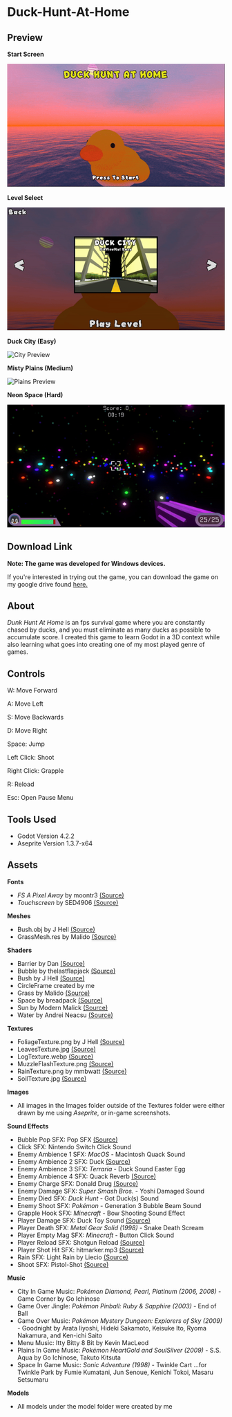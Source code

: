 # Duck-Hunt-At-Home

## Preview

**Start Screen**

![Main Menu Preview](Preview/MenuPreview.gif)

**Level Select**

![Level Select Preview](Preview/LevelSelectPreview.gif)

**Duck City (Easy)**

![City Preview](Preview/CityPreview.gif)

**Misty Plains (Medium)**

![Plains Preview](Preview/PlainsPreview.gif)

**Neon Space (Hard)**

![Space Preview](Preview/SpacePreview.gif)


## Download Link
**Note: The game was developed for Windows devices.**

If you're interested in trying out the game, you can download the game on my google drive found [here.](https://drive.google.com/drive/folders/1vU743ztD9bp60dmozVNLUnb5N9uOsH7m?usp=sharing)

## About
*Dunk Hunt At Home* is an fps survival game where you are constantly chased by ducks, and you must eliminate as many ducks as possible to accumulate score. I created this game to learn Godot in a 3D context while also learning what goes into creating one of my most played genre of games.

## Controls
W: Move Forward

A: Move Left

S: Move Backwards

D: Move Right

Space: Jump

Left Click: Shoot

Right Click: Grapple

R: Reload

Esc: Open Pause Menu

## Tools Used
- Godot Version 4.2.2
- Aseprite Version 1.3.7-x64

## Assets

**Fonts**
- *FS A Pixel Away* by moontr3 [(Source)](https://fontesk.com/fs-a-pixel-away-font/)
- *Touchscreen* by SED4906 [(Source)](https://fontesk.com/touchscreen-font/)

**Meshes**
- Bush.obj by J Hell [(Source)](https://github.com/h3lly3r/Stylized-tee-shader-solutions)
- GrassMesh.res by Malido [(Source)](https://github.com/Malidos/Grass-Shader-Example)

**Shaders**
- Barrier by Dan [(Source)](https://godotshaders.com/shader/energy-shield-with-impact-effect/)
- Bubble by thelastflapjack [(Source)](https://godotshaders.com/shader/distortion-bubble/)
- Bush by J Hell [(Source)](https://godotshaders.com/shader/simple-cheap-stylized-tree-shader/)
- CircleFrame created by me
- Grass by Malido [(Source)](https://godotshaders.com/shader/stylized-multimesh-grass-shader/)
- Space by breadpack [(Source)](https://godotshaders.com/shader/starry-sky/)
- Sun by Modern Malick [(Source)](https://godotshaders.com/shader/retro-sun/)
- Water by Andrei Neacsu [(Source)](https://godotshaders.com/shader/another-water-shader/)

**Textures**
- FoliageTexture.png by J Hell [(Source)](https://github.com/h3lly3r/Stylized-tee-shader-solutions)
- LeavesTexture.jpg [(Source)](https://www.freepik.com/premium-ai-image/seamless-leaf-texture-background_65401184.htm)
- LogTexture.webp [(Source)](https://flexbark.com/bark-textures/)
- MuzzleFlashTexture.png [(Source)](https://www.filterforge.com/filters/12613.html)
- RainTexture.png by mmbwatt [(Source)](https://github.com/mmbwatt/Particle_Rain_FX)
- SoilTexture.jpg [(Source)](https://architextures.org/textures/1997)

**Images**
- All images in the Images folder outside of the Textures folder were either drawn by me using *Aseprite*, or in-game screenshots.

**Sound Effects**
- Bubble Pop SFX: Pop SFX [(Source)](https://www.myinstants.com/en/instant/pop-sfx-75405/)
- Click SFX: Nintendo Switch Click Sound
- Enemy Ambience 1 SFX: *MacOS* - Macintosh Quack Sound
- Enemy Ambience 2 SFX: Duck [(Source)](https://www.myinstants.com/en/instant/duck/)
- Enemy Ambience 3 SFX: *Terraria* - Duck Sound Easter Egg
- Enemy Ambience 4 SFX: Quack Reverb [(Source)](https://www.myinstants.com/en/instant/quack-reverb-80246/)
- Enemy Charge SFX: Donald Drug [(Source)](https://www.myinstants.com/en/instant/donald-drug-1660/)
- Enemy Damage SFX: *Super Smash Bros.* - Yoshi Damaged Sound
- Enemy Died SFX: *Duck Hunt* - Got Duck(s) Sound
- Enemy Shoot SFX: *Pokémon* - Generation 3 Bubble Beam Sound
- Grapple Hook SFX: *Minecraft* - Bow Shooting Sound Effect
- Player Damage SFX: Duck Toy Sound [(Source)](https://www.myinstants.com/en/instant/duck-toy-sound-18073/)
- Player Death SFX: *Metal Gear Solid (1998)* - Snake Death Scream
- Player Empty Mag SFX: *Minecraft* - Button Click Sound
- Player Reload SFX: Shotgun Reload [(Source)](https://www.myinstants.com/en/instant/shotgun-reload-23461/)
- Player Shot Hit SFX: hitmarker.mp3 [(Source)](https://www.myinstants.com/en/instant/hitmarkermp3/)
- Rain SFX: Light Rain by Liecio [(Source)](https://pixabay.com/sound-effects/search/rain/)
- Shoot SFX: Pistol-Shot [(Source)](https://www.myinstants.com/en/instant/pistol-shot-83692/)

**Music**
- City In Game Music: *Pokémon Diamond, Pearl, Platinum (2006, 2008)* - Game Corner by Go Ichinose
- Game Over Jingle: *Pokémon Pinball: Ruby & Sapphire (2003)* - End of Ball
- Game Over Music: *Pokémon Mystery Dungeon: Explorers of Sky (2009)* - Goodnight by Arata Iiyoshi, Hideki Sakamoto, Keisuke Ito, Ryoma Nakamura, and Ken-ichi Saito
- Menu Music: Itty Bitty 8 Bit by Kevin MacLeod
- Plains In Game Music: *Pokémon HeartGold and SoulSilver (2009)* - S.S. Aqua by Go Ichinose, Takuto Kitsuta
- Space In Game Music: *Sonic Adventure (1998)* - Twinkle Cart ...for Twinkle Park by Fumie Kumatani, Jun Senoue, Kenichi Tokoi, Masaru Setsumaru


**Models**
- All models under the model folder were created by me
